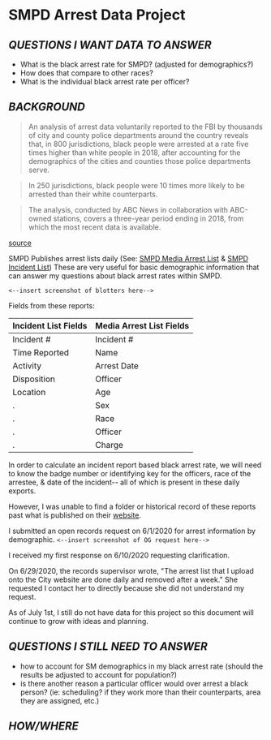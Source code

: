 # SMPD Arrest Data Project

*QUESTIONS I WANT DATA TO ANSWER*
---

* What is the black arrest rate for SMPD? (adjusted for demographics?) 
* How does that compare to other races? 
* What is the individual black arrest rate per officer? 

*BACKGROUND*
---

>An analysis of arrest data voluntarily reported to the FBI by thousands of city and county police departments around the country reveals that, in 800 jurisdictions, black people were arrested at a rate five times higher than white people in 2018, after accounting for the demographics of the cities and counties those police departments serve.

>In 250 jurisdictions, black people were 10 times more likely to be arrested than their white counterparts.

>The analysis, conducted by ABC News in collaboration with ABC-owned stations, covers a three-year period ending in 2018, from which the most recent data is available. 

[source](https://abcnews.go.com/US/abc-news-analysis-police-arrests-nationwide-reveals-stark/story?id=71188546 "Black people were arrested at a rate five times more than white people in 2018.")

SMPD Publishes arrest lists daily (See: [SMPD Media Arrest List](https://www.sanmarcostx.gov/DocumentCenter/View/5913/SMPD-Media-Arrest-List--06-23-2020-PDF?bidId= "Data Goldmine!") & [SMPD Incident List](https://www.sanmarcostx.gov/DocumentCenter/View/5875/SMPD-Incident-Blotter-06-29-2020-pdf "This one is not as detailed")) These are very useful for basic demographic information that can answer my questions about black arrest rates within SMPD. 

`<--insert screenshot of blotters here-->`

Fields from these reports:

Incident List Fields | Media Arrest List Fields |
--- | --- |
Incident # | Incident # |
Time Reported | Name |
Activity | Arrest Date | 
Disposition | Officer | 
Location | Age | 
. | Sex | 
. | Race | 
. | Officer | 
. | Charge |

In order to calculate an incident report based black arrest rate, we will need to know the badge number or identifying key for the officers, race of the arrestee, & date of the incident-- all of which is present in these daily exports. 

However, I was unable to find a folder or historical record of these reports past what is published on their [website](https://www.sanmarcostx.gov/511/Daily-Police-Blotter "Blotters"). 

I submitted an open records request on 6/1/2020 for arrest information by demographic. 
`<--insert screenshot of OG request here-->`

I received my first response on 6/10/2020 requesting clarification. 

On 6/29/2020, the records supervisor wrote, "The arrest list that I upload onto the City website are done daily and removed after a week." She requested I contact her to directly because she did not understand my request. 

As of July 1st, I still do not have data for this project so this document will continue to grow with ideas and planning. 

*QUESTIONS I STILL NEED TO ANSWER*
---
* how to account for SM demographics in my black arrest rate (should the results be adjusted to account for population?) 
* is there another reason a particular officer would over arrest a black person? (ie: scheduling? if they work more than their counterparts, area they are assigned, etc.) 

*HOW/WHERE*
---
